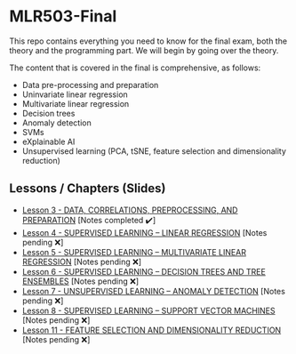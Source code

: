 # MLR503-Final

This repo contains everything you need to know for the final exam, both the theory and the programming part. We will begin by going over the theory. 

The content that is covered in the final is comprehensive, as follows: 
- Data pre-processing and preparation
- Uninvariate linear regression
- Multivariate linear regression
- Decision trees
- Anomaly detection
- SVMs
-  eXplainable AI
-  Unsupervised learning (PCA, tSNE, feature selection and dimensionality reduction)

## Lessons / Chapters (Slides)
- [Lesson 3 - DATA, CORRELATIONS, PREPROCESSING, AND PREPARATION](https://github.com/DaraVaram/MLR503-Final/blob/main/Chapters/Lesson%203.md) \[Notes completed :heavy_check_mark:\]
- [Lesson 4 - SUPERVISED LEARNING – LINEAR REGRESSION](https://github.com/DaraVaram/MLR503-Final/blob/main/Chapters/Lesson%204.md) \[Notes pending :x:\]
- [Lesson 5 - SUPERVISED LEARNING – MULTIVARIATE LINEAR REGRESSION](https://github.com/DaraVaram/MLR503-Final/blob/main/Chapters/Lesson%205.md) \[Notes pending :x:\]
- [Lesson 6 - SUPERVISED LEARNING – DECISION TREES AND TREE ENSEMBLES](https://github.com/DaraVaram/MLR503-Final/blob/main/Chapters/Lesson%206.md) \[Notes pending :x:\]
- [Lesson 7 - UNSUPERVISED LEARNING – ANOMALY DETECTION](https://github.com/DaraVaram/MLR503-Final/blob/main/Chapters/Lesson%207.md) \[Notes pending :x:\]
- [Lesson 8 - SUPERVISED LEARNING – SUPPORT VECTOR MACHINES](https://github.com/DaraVaram/MLR503-Final/blob/main/Chapters/Lesson%208.md) \[Notes pending :x:\]
- [Lesson 11 - FEATURE SELECTION AND DIMENSIONALITY REDUCTION](https://github.com/DaraVaram/MLR503-Final/blob/main/Chapters/Lesson%2011.md) \[Notes pending :x:\]

